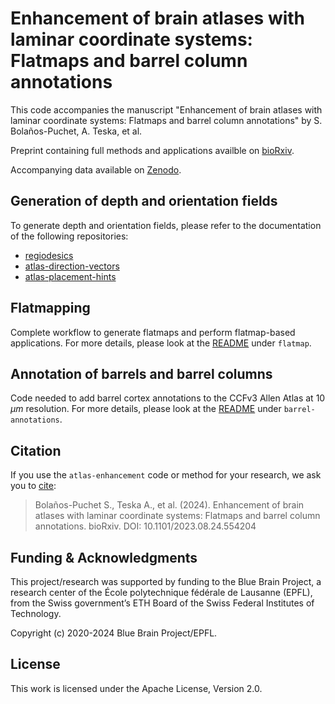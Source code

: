 # Enhancement of brain atlases with laminar coordinate systems: Flatmaps and barrel column annotations

This code accompanies the manuscript "Enhancement of brain atlases with laminar coordinate systems: Flatmaps and barrel column annotations" by S. Bolaños-Puchet, A. Teska, et al.

Preprint containing full methods and applications availble on [bioRxiv](https://www.biorxiv.org/content/10.1101/2023.08.24.554204).

Accompanying data available on [Zenodo](https://zenodo.org/doi/10.5281/zenodo.8165004).


## Generation of depth and orientation fields

To generate depth and orientation fields, please refer to the documentation of the following repositories:

* [regiodesics](https://github.com/BlueBrain/regiodesics)
* [atlas-direction-vectors](https://github.com/BlueBrain/atlas-direction-vectors)
* [atlas-placement-hints](https://github.com/BlueBrain/atlas-placement-hints/)


## Flatmapping

Complete workflow to generate flatmaps and perform flatmap-based applications. For more details, please look at the [README](flatmap/README.md) under `flatmap`.


## Annotation of barrels and barrel columns 

Code needed to add barrel cortex annotations to the CCFv3 Allen Atlas at 10 $\mu m$ resolution. For more details, please look at the [README](barrel-annotations/README.md) under `barrel-annotations`.


## Citation

If you use the ``atlas-enhancement`` code or method for your research, we ask you to [cite](https://www.biorxiv.org/content/10.1101/2023.08.24.554204):

> Bolaños-Puchet S., Teska A., et al. (2024). Enhancement of brain atlases with laminar coordinate systems: Flatmaps and barrel column annotations. bioRxiv. DOI: 10.1101/2023.08.24.554204


## Funding & Acknowledgments

This project/research was supported by funding to the Blue Brain Project, a research center of the École polytechnique fédérale de Lausanne (EPFL), from the Swiss government’s ETH Board of the Swiss Federal Institutes of Technology.

Copyright (c) 2020-2024 Blue Brain Project/EPFL.


## License

This work is licensed under the Apache License, Version 2.0.
